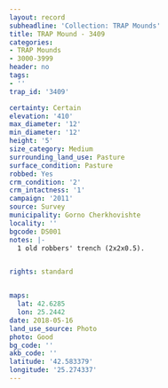 ```yaml
---
layout: record
subheadline: 'Collection: TRAP Mounds'
title: TRAP Mound - 3409
categories:
- TRAP Mounds
- 3000-3999
header: no
tags:
- ''
trap_id: '3409'

certainty: Certain
elevation: '410'
max_diameter: '12'
min_diameter: '12'
height: '5'
size_category: Medium
surrounding_land_use: Pasture
surface_condition: Pasture
robbed: Yes
crm_condition: '2'
crm_intactness: '1'
campaign: '2011'
source: Survey
municipality: Gorno Cherkhovishte
locality: ''
bgcode: DS001
notes: |-
  1 old robbers' trench (2x2x0.5).


rights: standard


maps:
  lat: 42.6285
  lon: 25.2442
date: 2018-05-16
land_use_source: Photo
photo: Good
bg_code: ''
akb_code: ''
latitude: '42.583379'
longitude: '25.274337'
---
```

